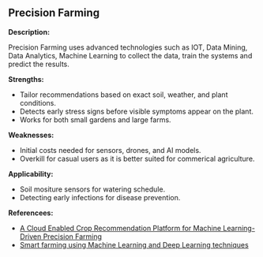 ## Precision Farming

**Description:**

Precision Farming uses advanced technologies such as IOT, Data Mining, Data Analytics, Machine Learning to collect the data, train the systems and predict the results.

**Strengths:**
- Tailor recommendations based on exact soil, weather, and plant conditions.
- Detects early stress signs before visible symptoms appear on the plant.
- Works for both small gardens and large farms.

**Weaknesses:**
- Initial costs needed for sensors, drones, and AI models.
- Overkill for casual users as it is better suited for commerical agriculture.

**Applicability:**
- Soil mositure sensors for watering schedule.
- Detecting early infections for disease prevention.


**Referencees:**
- [A Cloud Enabled Crop Recommendation Platform for Machine Learning-Driven Precision Farming](https://www.mdpi.com/1424-8220/22/16/6299)
- [Smart farming using Machine Learning and Deep Learning techniques](https://www.sciencedirect.com/science/article/pii/S277266222200011X)
